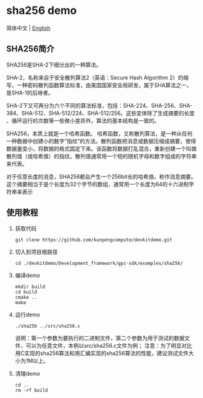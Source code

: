 # **sha256 demo**

简体中文 | [English](README_en.md)

## SHA256简介

SHA256是SHA-2下细分出的一种算法。

SHA-2，名称来自于安全散列算法2（英语：Secure Hash Algorithm 2）的缩写，一种密码散列函数算法标准，由美国国家安全局研发，属于SHA算法之一，是SHA-1的后继者。

SHA-2下又可再分为六个不同的算法标准，包括：SHA-224、SHA-256、SHA-384、SHA-512、SHA-512/224、SHA-512/256。这些变体除了生成摘要的长度 、循环运行的次数等一些微小差异外，算法的基本结构是一致的。

SHA256，本质上就是一个哈希函数。
哈希函数，又称散列算法，是一种从任何一种数据中创建小的数字“指纹”的方法。散列函数把消息或数据压缩成摘要，使得数据量变小，将数据的格式固定下来。该函数将数据打乱混合，重新创建一个叫做散列值（或哈希值）的指纹。散列值通常用一个短的随机字母和数字组成的字符串来代表。

对于任意长度的消息，SHA256都会产生一个256bit长的哈希值，称作消息摘要。这个摘要相当于是个长度为32个字节的数组，通常用一个长度为64的十六进制字符串来表示

## 使用教程

1. 获取代码

   ```shell
   git clone https://github.com/kunpengcompute/devkitdemo.git
   ```

2. 切入到项目根路径

   ```shell
   cd ./devkitdemo/Development_framework/gpc-sdk/examples/sha256/
   ```

3. 编译demo

   ```shell
   mkdir build
   cd build
   cmake ..
   make
   ```

4. 运行demo
   ```shell
   ./sha256 ../src/sha256.c
   ```
   说明：第一个参数为要执行的二进制文件，第二个参数为用于测试的数据文件，可以为任意文件，本例以src/sha256.c文件为例；
   注意：为了明显对比用C实现的sha256算法和用汇编实现的sha256算法的性能，建议测试文件大小为1M以上。

5. 清理demo

   ```shell
   cd ..
   rm -rf build
   ```